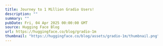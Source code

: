 ```yaml
---
title: Journey to 1 Million Gradio Users!
description: ""
summary: ""
pubDate: Fri, 04 Apr 2025 00:00:00 GMT
source: Hugging Face Blog
url: https://huggingface.co/blog/gradio-1m
thumbnail: "https://huggingface.co/blog/assets/gradio-1m/thumbnail.png"
---
```


